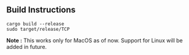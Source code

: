 ## Build Instructions
```
cargo build --release
sudo target/release/TCP
```
**Note :** This works only for MacOS as of now. Support for Linux will be added in future.
